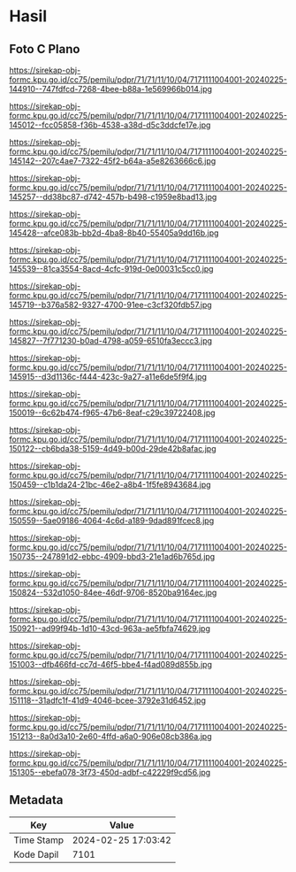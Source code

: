 # Hasil

## Foto C Plano

https://sirekap-obj-formc.kpu.go.id/cc75/pemilu/pdpr/71/71/11/10/04/7171111004001-20240225-144910--747fdfcd-7268-4bee-b88a-1e569966b014.jpg

https://sirekap-obj-formc.kpu.go.id/cc75/pemilu/pdpr/71/71/11/10/04/7171111004001-20240225-145012--fcc05858-f36b-4538-a38d-d5c3ddcfe17e.jpg

https://sirekap-obj-formc.kpu.go.id/cc75/pemilu/pdpr/71/71/11/10/04/7171111004001-20240225-145142--207c4ae7-7322-45f2-b64a-a5e8263666c6.jpg

https://sirekap-obj-formc.kpu.go.id/cc75/pemilu/pdpr/71/71/11/10/04/7171111004001-20240225-145257--dd38bc87-d742-457b-b498-c1959e8bad13.jpg

https://sirekap-obj-formc.kpu.go.id/cc75/pemilu/pdpr/71/71/11/10/04/7171111004001-20240225-145428--afce083b-bb2d-4ba8-8b40-55405a9dd16b.jpg

https://sirekap-obj-formc.kpu.go.id/cc75/pemilu/pdpr/71/71/11/10/04/7171111004001-20240225-145539--81ca3554-8acd-4cfc-919d-0e00031c5cc0.jpg

https://sirekap-obj-formc.kpu.go.id/cc75/pemilu/pdpr/71/71/11/10/04/7171111004001-20240225-145719--b376a582-9327-4700-91ee-c3cf320fdb57.jpg

https://sirekap-obj-formc.kpu.go.id/cc75/pemilu/pdpr/71/71/11/10/04/7171111004001-20240225-145827--7f771230-b0ad-4798-a059-6510fa3eccc3.jpg

https://sirekap-obj-formc.kpu.go.id/cc75/pemilu/pdpr/71/71/11/10/04/7171111004001-20240225-145915--d3d1136c-f444-423c-9a27-a11e6de5f9f4.jpg

https://sirekap-obj-formc.kpu.go.id/cc75/pemilu/pdpr/71/71/11/10/04/7171111004001-20240225-150019--6c62b474-f965-47b6-8eaf-c29c39722408.jpg

https://sirekap-obj-formc.kpu.go.id/cc75/pemilu/pdpr/71/71/11/10/04/7171111004001-20240225-150122--cb6bda38-5159-4d49-b00d-29de42b8afac.jpg

https://sirekap-obj-formc.kpu.go.id/cc75/pemilu/pdpr/71/71/11/10/04/7171111004001-20240225-150459--c1b1da24-21bc-46e2-a8b4-1f5fe8943684.jpg

https://sirekap-obj-formc.kpu.go.id/cc75/pemilu/pdpr/71/71/11/10/04/7171111004001-20240225-150559--5ae09186-4064-4c6d-a189-9dad891fcec8.jpg

https://sirekap-obj-formc.kpu.go.id/cc75/pemilu/pdpr/71/71/11/10/04/7171111004001-20240225-150735--247891d2-ebbc-4909-bbd3-21e1ad6b765d.jpg

https://sirekap-obj-formc.kpu.go.id/cc75/pemilu/pdpr/71/71/11/10/04/7171111004001-20240225-150824--532d1050-84ee-46df-9706-8520ba9164ec.jpg

https://sirekap-obj-formc.kpu.go.id/cc75/pemilu/pdpr/71/71/11/10/04/7171111004001-20240225-150921--ad99f94b-1d10-43cd-963a-ae5fbfa74629.jpg

https://sirekap-obj-formc.kpu.go.id/cc75/pemilu/pdpr/71/71/11/10/04/7171111004001-20240225-151003--dfb466fd-cc7d-46f5-bbe4-f4ad089d855b.jpg

https://sirekap-obj-formc.kpu.go.id/cc75/pemilu/pdpr/71/71/11/10/04/7171111004001-20240225-151118--31adfc1f-41d9-4046-bcee-3792e31d6452.jpg

https://sirekap-obj-formc.kpu.go.id/cc75/pemilu/pdpr/71/71/11/10/04/7171111004001-20240225-151213--8a0d3a10-2e60-4ffd-a6a0-906e08cb386a.jpg

https://sirekap-obj-formc.kpu.go.id/cc75/pemilu/pdpr/71/71/11/10/04/7171111004001-20240225-151305--ebefa078-3f73-450d-adbf-c42229f9cd56.jpg


## Metadata

| Key        | Value               |
| ---------- | ------------------- |
| Time Stamp | 2024-02-25 17:03:42 |
| Kode Dapil | 7101                |



